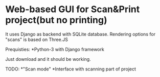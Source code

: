 # Web-based GUI for Scan&Print project(but no printing)

It uses Django as backend with SQLite database.
Rendering options for "scans" is based on Three.JS

Prequisties:
*Python-3 with Django framework

Just download and it should be working.

TODO:
*"Scan mode"
*Interface with scanning part of project